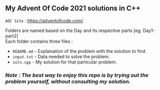 ## My Advent Of Code 2021 solutions in C++

`AOC Site` : https://adventofcode.com/

Folders are named based on the Day and its respective parts [eg. Day1-part2] <br>
Each folder contains three files :
- `README.md` - Explaination of the problem with the solution to find.
- `input.txt` - Data needed to solve the problem.
- `soln.cpp`  - My solution for that particular problem.

### _Note : The best way to enjoy this repo is by trying out the problem yourself, without consulting my solution._
